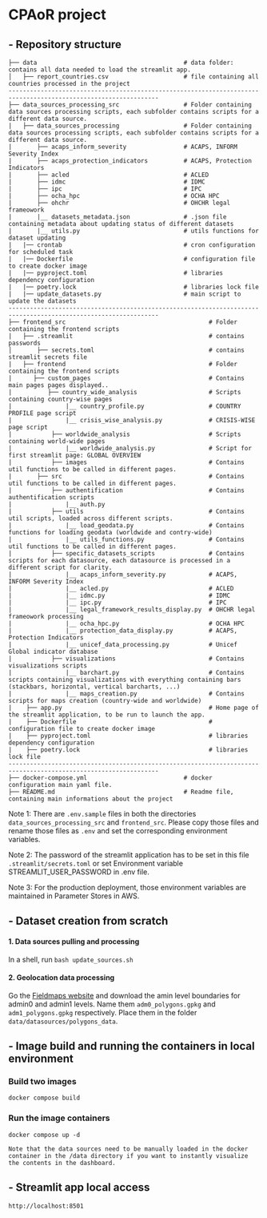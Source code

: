 # CPAoR project

## - Repository structure
```
├── data                                         # data folder: contains all data needed to load the streamlit app.
│   ├── report_countries.csv                     # file containing all countries processed in the project
----------------------------------------------------------------------------------------------------------------
├── data_sources_processing_src                  # Folder containing data sources processing scripts, each subfolder contains scripts for a different data source.
|   ├── data_sources_processing                  # Folder containing data sources processing scripts, each subfolder contains scripts for a different data source.
|       ├── acaps_inform_severity                # ACAPS, INFORM Severity Index
|       ├── acaps_protection_indicators          # ACAPS, Protection Indicators
|       ├── acled                                # ACLED
|       ├── idmc                                 # IDMC
|       ├── ipc                                  # IPC
|       ├── ocha_hpc                             # OCHA HPC
|       ├── ohchr                                # OHCHR legal frameowork
|       |__ datasets_metadata.json               # .json file containing metadata about updating status of different datasets
|       |__ utils.py                             # utils functions for dataset updating
|   |── crontab                                  # cron configuration for scheduled task
|   |── Dockerfile                               # configuration file to create docker image
|   |── pyproject.toml                           # libraries dependency configuration
|   |── poetry.lock                              # libraries lock file
|   |── update_datasets.py                       # main script to update the datasets
----------------------------------------------------------------------------------------------------------------
├── frontend_src                                        # Folder containing the frontend scripts
|   ├── .streamlit                                      # contains passwords
│       ├── secrets.toml                                # contains streamlit secrets file
|   ├── frontend                                        # Folder containing the frontend scripts
|      ├── custom_pages                                 # Contains main pages pages displayed..
|          ├── country_wide_analysis                    # Scripts containing country-wise pages
|               |__ country_profile.py                  # COUNTRY PROFILE page script
|               |__ crisis_wise_analysis.py             # CRISIS-WISE page script
|           ├── worldwide_analysis                      # Scripts containing world-wide pages
|               |__ worldwide_analysis.py               # Script for first streamlit page: GLOBAL OVERVIEW
|           ├── images                                  # Contains util functions to be called in different pages.
|       ├── src                                         # Contains util functions to be called in different pages.
|           ├── authentification                        # Contains authentification scripts
|               |__ auth.py
|           ├── utils                                   # Contains util scripts, loaded across different scripts.
|               |__ load_geodata.py                     # Contains functions for loading geodata (worldwide and contry-wide)
|               |__ utils_functions.py                  # Contains util functions to be called in different pages.
|           ├── specific_datasets_scripts               # Contains scripts for each datasource, each datasource is processed in a different script for clarity.
|               |__ acaps_inform_severity.py            # ACAPS, INFORM Severity Index
|               |__ acled.py                            # ACLED
|               |__ idmc.py                             # IDMC
|               |__ ipc.py                              # IPC
|               |__ legal_framework_results_display.py  # OHCHR legal frameowork processing
|               |__ ocha_hpc.py                         # OCHA HPC
|               |__ protection_data_display.py          # ACAPS, Protection Indicators
|               |__ unicef_data_processing.py           # Unicef Global indicator database
|           ├── visualizations                          # Contains visualizations scripts
|               |__ barchart.py                         # Contains scripts containing visualizations with everything containing bars (stackbars, horizontal, vertical barcharts, ...)
|               |__ maps_creation.py                    # Contains scripts for maps creation (country-wide and worldwide)
|    ├── app.py                                         # Home page of the streamlit application, to be run to launch the app.
|    ├── Dockerfile                                     # configuration file to create docker image
|    ├── pyproject.toml                                 # libraries dependency configuration
|    ├── poetry.lock                                    # libraries lock file
----------------------------------------------------------------------------------------------------------------
├── docker-compose.yml                           # docker configuration main yaml file.
├── README.md                                    # Readme file, containing main informations about the project
```

Note 1: There are `.env.sample` files in both the directories `data_sources_processing_src` and `frontend_src`.
        Please copy those files and rename those files as `.env` and set the corresponding environment variables.

Note 2: The password of the streamlit application has to be set in this file `.streamlit/secrets.toml` or set Environment variable STREAMLIT_USER_PASSWORD in .env file.

Note 3: For the production deployment, those environment variables are maintained in Parameter Stores in AWS.


## - Dataset creation from scratch
#### 1. Data sources pulling and processing
In a shell, run `bash update_sources.sh`

#### 2. Geolocation data processing
Go the [Fieldmaps website](https://fieldmaps.io/data) and download the amin level boundaries for admin0 and admin1 levels. Name them `adm0_polygons.gpkg` and `adm1_polygons.gpkg` respectively. Place them in the folder `data/datasources/polygons_data`.

## - Image build and running the containers in local environment
### Build two images
`docker compose build`
### Run the image containers
`docker compose up -d`

`Note that the data sources need to be manually loaded in the docker container in the /data directory if you want to instantly visualize the contents in the dashboard.`

## - Streamlit app local access
`http://localhost:8501`
